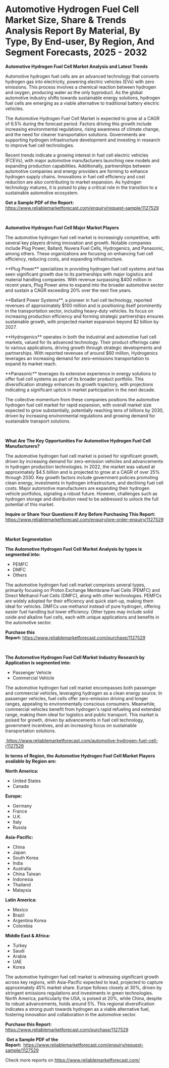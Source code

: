 <p><h1>Automotive Hydrogen Fuel Cell Market Size, Share & Trends Analysis Report By Material, By Type, By End-user, By Region, And Segment Forecasts, 2025 - 2032</h1></p><p><strong>Automotive Hydrogen Fuel Cell Market Analysis and Latest Trends</strong></p>
<p><p>Automotive hydrogen fuel cells are an advanced technology that converts hydrogen gas into electricity, powering electric vehicles (EVs) with zero emissions. This process involves a chemical reaction between hydrogen and oxygen, producing water as the only byproduct. As the global automotive industry shifts towards sustainable energy solutions, hydrogen fuel cells are emerging as a viable alternative to traditional battery electric vehicles.</p><p>The Automotive Hydrogen Fuel Cell Market is expected to grow at a CAGR of 6.5% during the forecast period. Factors driving this growth include increasing environmental regulations, rising awareness of climate change, and the need for cleaner transportation solutions. Governments are supporting hydrogen infrastructure development and investing in research to improve fuel cell technologies.</p><p>Recent trends indicate a growing interest in fuel cell electric vehicles (FCEVs), with major automotive manufacturers launching new models and expanding production capabilities. Additionally, partnerships between automotive companies and energy providers are forming to enhance hydrogen supply chains. Innovations in fuel cell efficiency and cost reduction are also contributing to market expansion. As hydrogen technology matures, it is poised to play a critical role in the transition to a sustainable automotive ecosystem.</p></p>
<p><strong>Get a Sample PDF of the Report:&nbsp;</strong> <a href="https://www.reliablemarketforecast.com/enquiry/request-sample/1127529?utm_campaign=2750&utm_medium=2&utm_source=Github&utm_content=ia&utm_term=06032025&utm_id=automotive-hydrogen-fuel-cell">https://www.reliablemarketforecast.com/enquiry/request-sample/1127529</a></p>
<p>&nbsp;</p>
<p><strong>Automotive Hydrogen Fuel Cell Major Market Players</strong></p>
<p><p>The automotive hydrogen fuel cell market is increasingly competitive, with several key players driving innovation and growth. Notable companies include Plug Power, Ballard, Nuvera Fuel Cells, Hydrogenics, and Panasonic, among others. These organizations are focusing on enhancing fuel cell efficiency, reducing costs, and expanding infrastructure.</p><p>**Plug Power** specializes in providing hydrogen fuel cell systems and has seen significant growth due to its partnerships with major logistics and material handling companies. With revenue surpassing $400 million in recent years, Plug Power aims to expand into the broader automotive sector and sustain a CAGR exceeding 20% over the next five years.</p><p>**Ballard Power Systems**, a pioneer in fuel cell technology, reported revenues of approximately $100 million and is positioning itself prominently in the transportation sector, including heavy-duty vehicles. Its focus on increasing production efficiency and forming strategic partnerships ensures sustainable growth, with projected market expansion beyond $2 billion by 2027.</p><p>**Hydrogenics** operates in both the industrial and automotive fuel cell markets, valued for its advanced technology. Their product offerings cater to various applications, driving growth through strategic developments and partnerships. With reported revenues of around $60 million, Hydrogenics leverages an increasing demand for zero-emissions transportation to expand its market reach.</p><p>**Panasonic** leverages its extensive experience in energy solutions to offer fuel cell systems as part of its broader product portfolio. This diversification strategy enhances its growth trajectory, with projections indicating a significant uptick in market participation in the next decade.</p><p>The collective momentum from these companies positions the automotive hydrogen fuel cell market for rapid expansion, with overall market size expected to grow substantially, potentially reaching tens of billions by 2030, driven by increasing environmental regulations and growing demand for sustainable transport solutions.</p></p>
<p>&nbsp;</p>
<p><strong>What Are The Key Opportunities For Automotive Hydrogen Fuel Cell Manufacturers?</strong></p>
<p><p>The automotive hydrogen fuel cell market is poised for significant growth, driven by increasing demand for zero-emission vehicles and advancements in hydrogen production technologies. In 2022, the market was valued at approximately $4.5 billion and is projected to grow at a CAGR of over 25% through 2030. Key growth factors include government policies promoting clean energy, investments in hydrogen infrastructure, and declining fuel cell costs. Major automotive manufacturers are expanding their hydrogen vehicle portfolios, signaling a robust future. However, challenges such as hydrogen storage and distribution need to be addressed to unlock the full potential of this market.</p></p>
<p><strong>Inquire or Share Your Questions If Any Before Purchasing This Report:</strong> <a href="https://www.reliablemarketforecast.com/enquiry/pre-order-enquiry/1127529?utm_campaign=2750&utm_medium=2&utm_source=Github&utm_content=ia&utm_term=06032025&utm_id=automotive-hydrogen-fuel-cell">https://www.reliablemarketforecast.com/enquiry/pre-order-enquiry/1127529</a></p>
<p>&nbsp;</p>
<p><strong>Market Segmentation</strong></p>
<p><strong>The Automotive Hydrogen Fuel Cell Market Analysis by types is segmented into:</strong></p>
<p><ul><li>PEMFC</li><li>DMFC</li><li>Others</li></ul></p>
<p><p>The automotive hydrogen fuel cell market comprises several types, primarily focusing on Proton Exchange Membrane Fuel Cells (PEMFC) and Direct Methanol Fuel Cells (DMFC), along with other technologies. PEMFCs are widely adopted for their efficiency and quick start-up, making them ideal for vehicles. DMFCs use methanol instead of pure hydrogen, offering easier fuel handling but lower efficiency. Other types may include solid oxide and alkaline fuel cells, each with unique applications and benefits in the automotive sector.</p></p>
<p><strong>Purchase this Report:&nbsp;</strong><a href="https://www.reliablemarketforecast.com/purchase/1127529?utm_campaign=2750&utm_medium=2&utm_source=Github&utm_content=ia&utm_term=06032025&utm_id=automotive-hydrogen-fuel-cell">https://www.reliablemarketforecast.com/purchase/1127529</a></p>
<p>&nbsp;</p>
<p><strong>The Automotive Hydrogen Fuel Cell Market Industry Research by Application is segmented into:</strong></p>
<p><ul><li>Passenger Vehicle</li><li>Commercial Vehicle</li></ul></p>
<p><p>The automotive hydrogen fuel cell market encompasses both passenger and commercial vehicles, leveraging hydrogen as a clean energy source. In passenger vehicles, fuel cells offer zero-emission driving and longer ranges, appealing to environmentally conscious consumers. Meanwhile, commercial vehicles benefit from hydrogen's rapid refueling and extended range, making them ideal for logistics and public transport. This market is poised for growth, driven by advancements in fuel cell technology, government incentives, and an increasing focus on sustainable transportation solutions.</p></p>
<p><a href="https://www.reliablemarketforecast.com/automotive-hydrogen-fuel-cell-r1127529?utm_campaign=2750&utm_medium=2&utm_source=Github&utm_content=ia&utm_term=06032025&utm_id=automotive-hydrogen-fuel-cell">&nbsp;https://www.reliablemarketforecast.com/automotive-hydrogen-fuel-cell-r1127529</a></p>
<p><strong>In terms of Region, the Automotive Hydrogen Fuel Cell Market Players available by Region are:</strong></p>
<p>
    <p> <strong> North America: </strong>
        <ul>
            <li>United States</li>
            <li>Canada</li>
        </ul>
        </p> 
    <p> <strong> Europe: </strong>
        <ul>
            <li>Germany</li>
            <li>France</li>
            <li>U.K.</li>
            <li>Italy</li>
            <li>Russia</li>
        </ul>
        </p> 
    <p> <strong> Asia-Pacific: </strong>
        <ul>
            <li>China</li>
            <li>Japan</li>
            <li>South Korea</li>
            <li>India</li>
            <li>Australia</li>
            <li>China Taiwan</li>
            <li>Indonesia</li>
            <li>Thailand</li>
            <li>Malaysia</li>
        </ul>
        </p> 
    <p> <strong> Latin America: </strong>
        <ul>
            <li>Mexico</li>
            <li>Brazil</li>
            <li>Argentina Korea</li>
            <li>Colombia</li>
        </ul>
        </p> 
    <p> <strong> Middle East & Africa: </strong>
        <ul>
            <li>Turkey</li>
            <li>Saudi</li>
            <li>Arabia</li>
            <li>UAE</li>
            <li>Korea</li>
        </ul>
    </p>
    </p>
<p><p>The automotive hydrogen fuel cell market is witnessing significant growth across key regions, with Asia-Pacific expected to lead, projected to capture approximately 45% market share. Europe follows closely at 30%, driven by stringent emissions regulations and investments in green technologies. North America, particularly the USA, is poised at 20%, while China, despite its robust advancements, holds around 5%. This regional diversification indicates a strong push towards hydrogen as a viable alternative fuel, fostering innovation and collaboration in the automotive sector.</p></p>
<p><strong>Purchase this Report: </strong><a href="https://www.reliablemarketforecast.com/purchase/1127529?utm_campaign=2750&utm_medium=2&utm_source=Github&utm_content=ia&utm_term=06032025&utm_id=automotive-hydrogen-fuel-cell">https://www.reliablemarketforecast.com/purchase/1127529</a></p>
<p>&nbsp;<strong>Get a Sample PDF of the Report:&nbsp;&nbsp;</strong><a href="https://www.reliablemarketforecast.com/enquiry/request-sample/1127529?utm_campaign=2750&utm_medium=2&utm_source=Github&utm_content=ia&utm_term=06032025&utm_id=automotive-hydrogen-fuel-cell">https://www.reliablemarketforecast.com/enquiry/request-sample/1127529</a></p>
<p><strong></strong></p>
<p>Check more reports on <a href="https://www.reliablemarketforecast.com/?utm_campaign=2750&utm_medium=2&utm_source=Github&utm_content=ia&utm_term=06032025&utm_id=automotive-hydrogen-fuel-cell">https://www.reliablemarketforecast.com/</a></p>